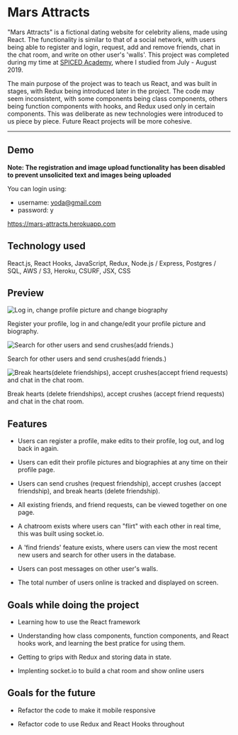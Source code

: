 # Mars Attracts

"Mars Attracts" is a fictional dating website for celebrity aliens, made using React. The functionality is similar to that of a social network, with users being able to register and login, request, add and remove friends, chat in the chat room, and write on other user's 'walls'. This project was completed during my time at [SPICED Academy](https://www.spiced.academy/program/full-stack-web-development/), where I studied from July - August 2019.

The main purpose of the project was to teach us React, and was built in stages, with Redux being introduced later in the project. The code may seem inconsistent, with some components being class components, others being function components with hooks, and Redux used only in certain components. This was deliberate as new technologies were introduced to us piece by piece. Future React projects will be more cohesive. 

---

## Demo

**Note: The registration and image upload functionality has been disabled to prevent unsolicited text and images being uploaded**

You can login using: 

-   username: yoda@gmail.com
-   password: y

https://mars-attracts.herokuapp.com

## Technology used

React.js, React Hooks, JavaScript, Redux, Node.js / Express, Postgres / SQL, AWS / S3, Heroku, CSURF, JSX, CSS

## Preview

![Log in, change profile picture and change biography](https://user-images.githubusercontent.com/45455994/66659381-aebb8680-ec43-11e9-8308-5c233cfbb080.gif)

Register your profile, log in and change/edit your profile picture and biography.

![Search for other users and send crushes(add friends.)](https://user-images.githubusercontent.com/45455994/66659529-f3472200-ec43-11e9-85fc-a7251d88e215.gif)

Search for other users and send crushes(add friends.)

![Break hearts(delete friendships), accept crushes(accept friend requests) and chat in the chat room.](https://user-images.githubusercontent.com/45455994/66659647-2f7a8280-ec44-11e9-8a2d-f12e34be560c.gif)

Break hearts (delete friendships), accept crushes (accept friend requests) and chat in the chat room.


## Features

-   Users can register a profile, make edits to their profile, log out, and log back in again.

-   Users can edit their profile pictures and biographies at any time on their profile page.

-   Users can send crushes (request friendship), accept crushes (accept friendship), and break hearts (delete friendship).

-   All existing friends, and friend requests, can be viewed together on one page.

-   A chatroom exists where users can "flirt" with each other in real time, this was built using socket.io.

-   A 'find friends' feature exists, where users can view the most recent new users and search for other users in the database.

-   Users can post messages on other user's walls.

-   The total number of users online is tracked and displayed on screen.


## Goals while doing the project

-   Learning how to use the React framework

-   Understanding how class components, function components, and React hooks work, and learning the best pratice for using them.

-   Getting to grips with Redux and storing data in state.

-   Implenting socket.io to build a chat room and show online users


## Goals for the future

-   Refactor the code to make it mobile responsive

-   Refactor code to use Redux and React Hooks throughout